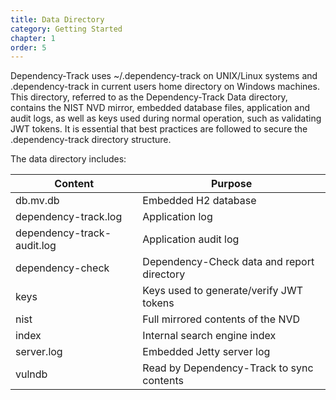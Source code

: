 ```yaml
---
title: Data Directory
category: Getting Started
chapter: 1
order: 5
---
```


Dependency-Track uses ~/.dependency-track on UNIX/Linux systems and .dependency-track in current users home
directory on Windows machines. This directory, referred to as the Dependency-Track Data directory, contains 
the NIST NVD mirror, embedded database files, application and audit logs, as well as keys used during normal 
operation, such as validating JWT tokens. It is essential that best practices are followed to secure the 
.dependency-track directory structure.

The data directory includes:


| Content                    | Purpose                                    |
| -------------------------- | ------------------------------------------ |
| db.mv.db                   | Embedded H2 database                       |
| dependency-track.log       | Application log                            |
| dependency-track-audit.log | Application audit log                      |
| dependency-check           | Dependency-Check data and report directory |
| keys                       | Keys used to generate/verify JWT tokens    |
| nist                       | Full mirrored contents of the NVD          |
| index                      | Internal search engine index               |
| server.log                 | Embedded Jetty server log                  |
| vulndb                     | Read by Dependency-Track to sync contents  |